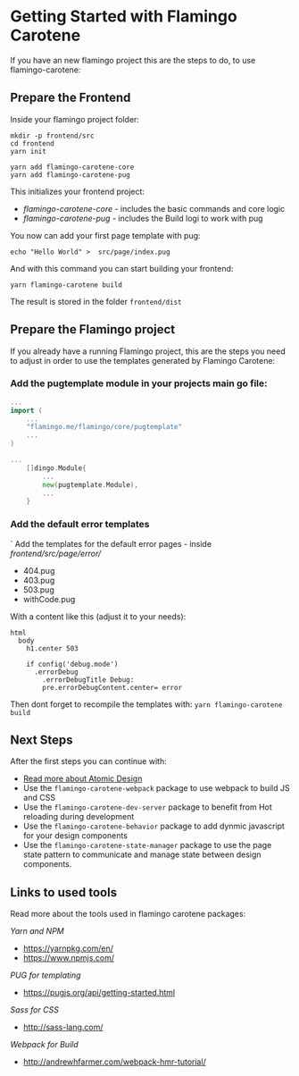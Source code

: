 # Getting Started with Flamingo Carotene

If you have an new flamingo project this are the steps to do, to use flamingo-carotene:

## Prepare the Frontend

Inside your flamingo project folder:

```
mkdir -p frontend/src
cd frontend
yarn init

yarn add flamingo-carotene-core
yarn add flamingo-carotene-pug

```

This initializes your frontend project:

* *flamingo-carotene-core* - includes the basic commands and core logic
* *flamingo-carotene-pug* - includes the Build logi to work with pug


You now can add your first page template with pug:

```
echo "Hello World" >  src/page/index.pug
```

And with this command you can start building your frontend:

```
yarn flamingo-carotene build
```

The result is stored in the folder ```frontend/dist```


## Prepare the Flamingo project
If you already have a running Flamingo project, this are the steps you need to adjust in order to use the templates generated by Flamingo Carotene:

### Add the pugtemplate module in your projects main go file:

```go
...
import (
    ...
	"flamingo.me/flamingo/core/pugtemplate"
	...
)

...
    []dingo.Module{
        ...
        new(pugtemplate.Module),
        ...
    }

```

### Add the default error templates
`
Add the templates for the default error pages - inside *frontend/src/page/error/*

* 404.pug
* 403.pug
* 503.pug
* withCode.pug

With a content like this (adjust it to your needs):
```pug
html
  body
    h1.center 503

    if config('debug.mode')
      .errorDebug
        .errorDebugTitle Debug:
        pre.errorDebugContent.center= error
```

Then dont forget to recompile the templates with: `yarn flamingo-carotene build`

## Next Steps

After the first steps you can continue with:

* [Read more about Atomic Design](/docs/atomic-design.md)
* Use the `flamingo-carotene-webpack` package to use webpack to build JS and CSS
* Use the `flamingo-carotene-dev-server` package to benefit from Hot reloading during development
* Use the `flamingo-carotene-behavior` package to add dynmic javascript for your design components
* Use the `flamingo-carotene-state-manager` package to use the page state pattern to communicate and manage state between design components.


## Links to used tools

Read more about the tools used in flamingo carotene packages:

*Yarn and NPM*

- https://yarnpkg.com/en/
- https://www.npmjs.com/

*PUG for templating*

- https://pugjs.org/api/getting-started.html

*Sass for CSS*

- http://sass-lang.com/

*Webpack for Build*

- http://andrewhfarmer.com/webpack-hmr-tutorial/




